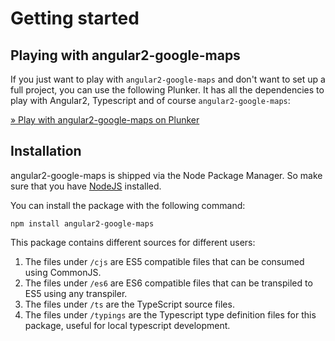 # Getting started

## Playing with angular2-google-maps

If you just want to play with `angular2-google-maps` and don't want to set up a full project, you can use the following Plunker. It has all the dependencies to play with Angular2, Typescript and of course `angular2-google-maps`:

[&raquo; Play with angular2-google-maps on Plunker](http://plnkr.co/edit/YX7W20?p=preview)

## Installation

angular2-google-maps is shipped via the Node Package Manager. So make sure that you have [NodeJS](https://nodejs.org) installed. 
  
You can install the package with the following command:

```shell
npm install angular2-google-maps
```
This package contains different sources for different users:

1. The files under `/cjs` are ES5 compatible files that can be consumed using CommonJS.
2. The files under `/es6` are ES6 compatible files that can be transpiled to ES5 using any transpiler.
3. The files under `/ts` are the TypeScript source files.
4. The files under `/typings` are the Typescript type definition files for this package, useful for local typescript development.

